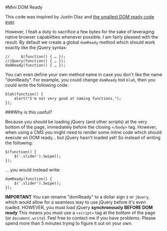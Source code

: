 #Mini DOM Ready

This code was inspired by Justin Diaz and [the smallest DOM ready code ever](http://www.dustindiaz.com/smallest-domready-ever).

However, I fealt a duty to sacrifice a few bytes for the sake of leveraging native browser capabilities whenever possible.  I am fairly pleased with the result.  By default we create a global `domReady` method which should work exactly like the jQuery syntax:

```
//     $(function() { … });
//jQuery(function() { … });
domReady(function() { … });
```

You can even define your own method name in case you don't like the name "domReady". For example, you could change `domReady` tod `blah`, then you could write the following code:

```
blah(function() { 
	alert("I'm not very good at naming functions.");
});
```

###Why is this useful?

Because you *should* be loading jQuery (and other scripts) at the very bottom of the page, immediately before the closing `</body>` tag.  However, when using a CMS you might need to render some inline code which should execute on DOM ready… but jQuery hasn't loaded yet!  So instead of writing the following:

```
$(function() {
	$('.slider').Swipe();
});
```

… you would instead write:

```
domReady(function() {
	$('.slider').Swipe();
});
```

**IMPORTANT** You can rename "domReady" to a dollar sign `$` or `jQuery`, which would allow for a seamless way to use jQuery before it's even loaded.  HOWEVER, you must load jQuery **synchronously BEFORE DOM ready** This means you must use a `<script>` tag at the bottom of the page (or `document.write`).  Feel free to contact me if you have problems.  Please spend more than 5 minutes trying to figure it out on your own.
 
